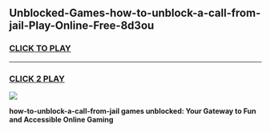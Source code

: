 
## Unblocked-Games-how-to-unblock-a-call-from-jail-Play-Online-Free-8d3ou
<h3>
<a href="https://premium76.site?title=how-to-unblock-a-call-from-jail&ref=26A">CLICK TO PLAY</a></h3>
<hr>

<h3>
<a href="https://premium76.site?title=how-to-unblock-a-call-from-jail&ref=26A">CLICK 2 PLAY</a>
  
</h3>

<a href="https://premium76.site?title=how-to-unblock-a-call-from-jail&ref=26A"><img src="https://clearcache.store/games.png"></a>


**how-to-unblock-a-call-from-jail games unblocked: Your Gateway to Fun and Accessible Online Gaming**
